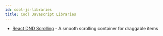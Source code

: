 ```yaml
---
id: cool-js-libraries
title: Cool Javascript Libraries
---
```


- [React DND Scrolling](https://github.com/TechStark/react-dnd-scrolling) - A smooth scrolling container for draggable items



